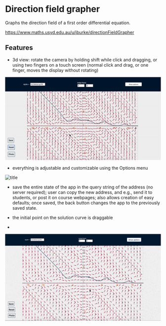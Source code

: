 # Direction field grapher

Graphs the direction field of a first order differential equation.

https://www.maths.usyd.edu.au/u/jburke/directionFieldGrapher

## Features

- 3d view: rotate the camera by holding shift while click and dragging, or using two fingers on a touch screen (normal click and drag, or one finger, moves the display without rotating)

![title](assets/3d-direction-field.gif)

- everything is adjustable and customizable using the Options menu

![title](assets/3d-direction-field-customize.gif)

- save the entire state of the app in the query string of the address (no server required); user can copy the new address, and e.g., send it to students, or post it on course webpages; also allows creation of easy defaults; once saved, the back button changes the app to the previously saved state.

- the initial point on the solution curve is draggable
- 
![title](assets/3d-direction-field-dragging.gif)
